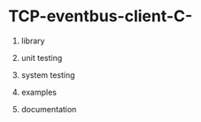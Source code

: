 # TCP-eventbus-client-C-

1) library

2) unit testing

3) system testing

4) examples

5) documentation
